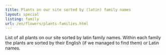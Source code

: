 ```yaml
---
title: Plants on our site sorted by (latin) family names
layout: special
listing: family
url: /en/flowers/plants-families.html
---
```

List of all plants on our site sorted by latin family names. Within each family the plants are sorted by their English (if we managed to find them) or Latin names.


